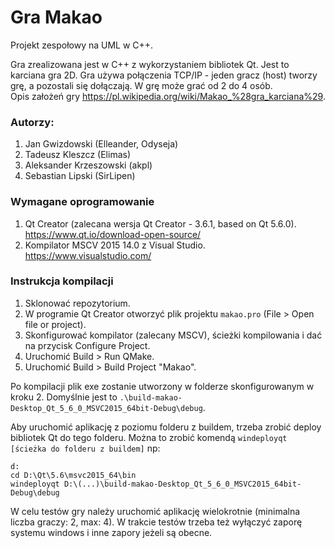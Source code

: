 # Gra Makao
Projekt zespołowy na UML w C++.

Gra zrealizowana jest w C++ z wykorzystaniem bibliotek Qt. Jest to karciana gra 2D. Gra używa połączenia TCP/IP - jeden gracz (host) tworzy grę, a pozostali się dołączają. W grę może grać od 2 do 4 osób.  
Opis założeń gry https://pl.wikipedia.org/wiki/Makao_%28gra_karciana%29.

### Autorzy:
1. Jan Gwizdowski (Elleander, Odyseja)
2. Tadeusz Kleszcz (Elimas)
3. Aleksander Krzeszowski (akpl)
4. Sebastian Lipski (SirLipen)

### Wymagane oprogramowanie
1. Qt Creator (zalecana wersja Qt Creator - 3.6.1, based on Qt 5.6.0).  
https://www.qt.io/download-open-source/
2. Kompilator MSCV 2015 14.0 z Visual Studio.   
https://www.visualstudio.com/

### Instrukcja kompilacji
1. Sklonować repozytorium.
2. W programie Qt Creator otworzyć plik projektu `makao.pro` (File > Open file or project).
3. Skonfigurować kompilator (zalecany MSCV), ścieżki kompilowania i dać na przycisk Configure Project.
4. Uruchomić Build > Run QMake.
5. Uruchomić Build > Build Project "Makao".

Po kompilacji plik exe zostanie utworzony w folderze skonfigurowanym w kroku 2. Domyślnie jest to `.\build-makao-Desktop_Qt_5_6_0_MSVC2015_64bit-Debug\debug`.

Aby uruchomić aplikację z poziomu folderu z buildem, trzeba zrobić deploy bibliotek Qt do tego folderu. Można to zrobić komendą `windeployqt [ścieżka do folderu z buildem]` np:
```
d:
cd D:\Qt\5.6\msvc2015_64\bin
windeployqt D:\(...)\build-makao-Desktop_Qt_5_6_0_MSVC2015_64bit-Debug\debug
```
W celu testów gry należy uruchomić aplikację wielokrotnie (minimalna liczba graczy: 2, max: 4). W trakcie testów trzeba też wyłączyć zaporę systemu windows i inne zapory jeżeli są obecne.
